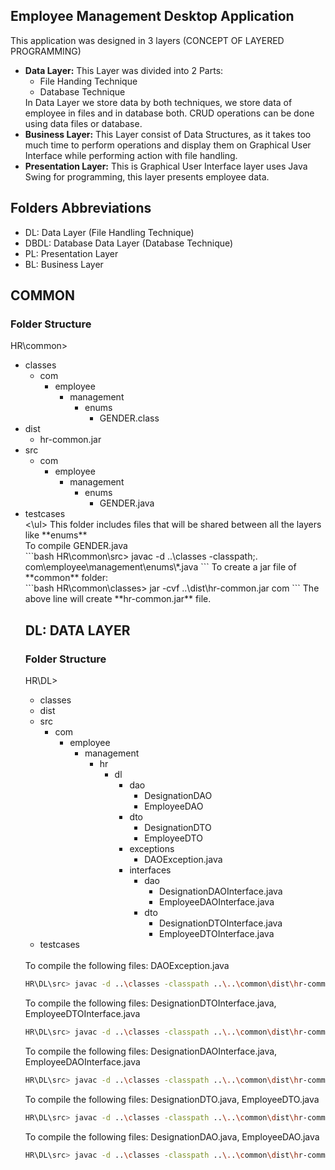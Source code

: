 ## Employee Management Desktop Application

This application was designed in 3 layers (CONCEPT OF LAYERED PROGRAMMING) <br>
<ul>
  <li>
<b>Data Layer:</b> This Layer was divided into 2 Parts:
    <ul>
   <li>File Handing Technique </li> 
    <li>Database Technique </li>
    </ul>
    In Data Layer we store data by both techniques, we store data of employee in files and in database both. CRUD operations can be done using data files or database.
</li>
<li>
<b>Business Layer:</b> This Layer consist of Data Structures, as it takes too much time to perform operations and display them on Graphical User Interface while performing action with file handling.</li>
<li>
<b>Presentation Layer:</b> This is Graphical User Interface layer uses Java Swing for programming, this layer presents employee data.</li>
</ul>

## Folders Abbreviations
<ul>
  <li>DL: Data Layer (File Handling Technique)</li>
  <li>DBDL: Database Data Layer (Database Technique)</li>
  <li>PL: Presentation Layer</li>
  <li>BL: Business Layer </li>
</ul>

## COMMON
### Folder Structure
HR\common>
<ul>
  <li>classes
  <ul>
    <li>com
      <ul>
        <li>employee
          <ul>
            <li>management
              <ul>
                <li>enums
                  <ul>
                    <li>GENDER.class</li>
                  </ul>
                </li>
              </ul>
            </li>
          </ul>
        </li>
      </ul>
    </li>
  </ul></li>
  <li>dist
    <ul>
      <li>hr-common.jar</li>
    </ul>
  </li>
  <li>src
  <ul>
    <li>com
      <ul>
        <li>employee
          <ul>
            <li>management
              <ul>
                <li>enums
                  <ul>
                    <li>GENDER.java</li>
                  </ul>
                </li>
              </ul>
            </li>
          </ul>
        </li>
      </ul>
    </li>
  </ul>
  </li>
  <li>testcases</li>
  <\ul>
This folder includes files that will be shared between all the layers like **enums** <br>
To compile GENDER.java <br>
```bash
HR\common\src> javac -d ..\classes -classpath;. com\employee\management\enums\*.java
```
To create a jar file of **common** folder: <br>
```bash
HR\common\classes> jar -cvf ..\dist\hr-common.jar com
```
The above line will create **hr-common.jar** file.


## DL: DATA LAYER
### Folder Structure
HR\DL>
<ul>
  <li>classes</li>
  <li>dist</li>
  <li>
    src
    <ul>
      <li>com
        <ul>
          <li>employee
            <ul>
              <li>management
                <ul>
                  <li>hr
                    <ul>
                      <li>dl
                        <ul>
                          <li>dao
                            <ul>
            <li>DesignationDAO</li>
            <li>EmployeeDAO</li>
          </ul>
    </li>
        <li>dto
          <ul>
            <li>DesignationDTO</li>
            <li>EmployeeDTO</li>
          </ul>
        </li>
        <li>exceptions
          <ul><li>DAOException.java</li></ul>
        </li>
        <li>interfaces
          <ul>
            <li>dao
              <ul>
                <li>DesignationDAOInterface.java</li>
                <li>EmployeeDAOInterface.java</li>              
              </ul>
            </li>
            <li>dto
              <ul>
                <li>DesignationDTOInterface.java</li>
                <li>EmployeeDTOInterface.java</li>              
              </ul>
            </li>
          </ul>
        </li>
        
  </ul>
    </li>
  </ul>
    </li>
  </ul>
    </li>
  </ul>
    </li>
  </ul>
    </li>
  </ul>
  </li>
  <li>testcases</li>
</ul>
<br>
To compile the following files: DAOException.java <br>

```bash
HR\DL\src> javac -d ..\classes -classpath ..\..\common\dist\hr-common.jar;. com\employee\management\hr\dl\exceptions\*.java
```

To compile the following files: DesignationDTOInterface.java, EmployeeDTOInterface.java <br>
```bash
HR\DL\src> javac -d ..\classes -classpath ..\..\common\dist\hr-common.jar;. com\employee\management\hr\dl\interfaces\dto\*.java
```
To compile the following files: DesignationDAOInterface.java, EmployeeDAOInterface.java <br>
```bash
HR\DL\src> javac -d ..\classes -classpath ..\..\common\dist\hr-common.jar;. com\employee\management\hr\dl\interfaces\dto\*.java
```
To compile the following files: DesignationDTO.java, EmployeeDTO.java <br>
```bash
HR\DL\src> javac -d ..\classes -classpath ..\..\common\dist\hr-common.jar;. com\employee\management\hr\dl\dto\*.java
```
To compile the following files: DesignationDAO.java, EmployeeDAO.java <br>
```bash
HR\DL\src> javac -d ..\classes -classpath ..\..\common\dist\hr-common.jar;. com\employee\management\hr\dl\dao\*.java
```


